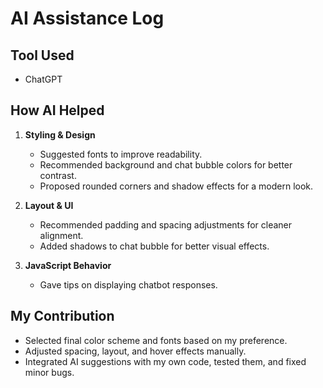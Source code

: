 # AI Assistance Log

## Tool Used
- ChatGPT 

## How AI Helped
1. **Styling & Design**
    - Suggested fonts to improve readability.
    - Recommended background and chat bubble colors for better contrast.
    - Proposed rounded corners and shadow effects for a modern look.

2. **Layout & UI**
    - Recommended padding and spacing adjustments for cleaner alignment.
    - Added shadows to chat bubble for better visual effects. 

3. **JavaScript Behavior**
    - Gave tips on displaying chatbot responses.

## My Contribution
- Selected final color scheme and fonts based on my preference.
- Adjusted spacing, layout, and hover effects manually.
- Integrated AI suggestions with my own code, tested them, and fixed minor bugs.
